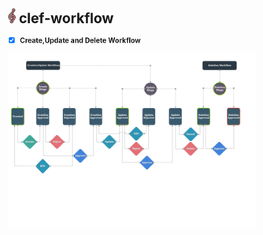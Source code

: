 #  <img src="design/clef-workflow-logo.png" width="15">  clef-workflow

- [x] **Create,Update and Delete Workflow**

![Clef-Workflow-Single Direction Action](design/create-update-delete-workflow.png?update=now)
